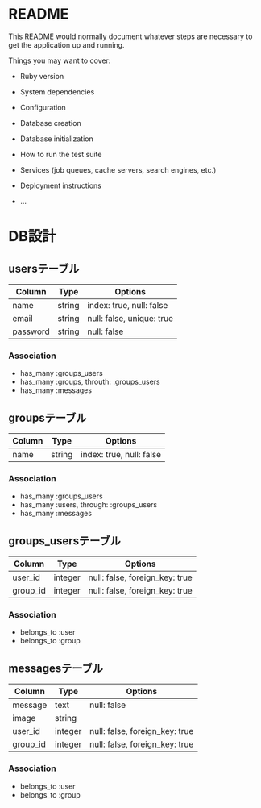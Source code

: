 # README

This README would normally document whatever steps are necessary to get the
application up and running.

Things you may want to cover:

* Ruby version

* System dependencies

* Configuration

* Database creation

* Database initialization

* How to run the test suite

* Services (job queues, cache servers, search engines, etc.)

* Deployment instructions

* ...

# DB設計

## usersテーブル

|Column|Type|Options|
|------|----|-------|
|name|string|index: true, null: false|
|email|string|null: false, unique: true|
|password|string|null: false|

### Association
- has_many :groups_users
- has_many :groups, throuth: :groups_users
- has_many :messages


## groupsテーブル

|Column|Type|Options|
|------|----|-------|
|name|string|index: true, null: false|

### Association
- has_many :groups_users
- has_many :users, through: :groups_users
- has_many :messages


## groups_usersテーブル

|Column|Type|Options|
|------|----|-------|
|user_id|integer|null: false, foreign_key: true|
|group_id|integer|null: false, foreign_key: true|

### Association
- belongs_to :user
- belongs_to :group

## messagesテーブル

|Column|Type|Options|
|------|----|-------|
|message|text|null: false|
|image|string||
|user_id|integer|null: false, foreign_key: true|
|group_id|integer|null: false, foreign_key: true|

### Association
- belongs_to :user
- belongs_to :group